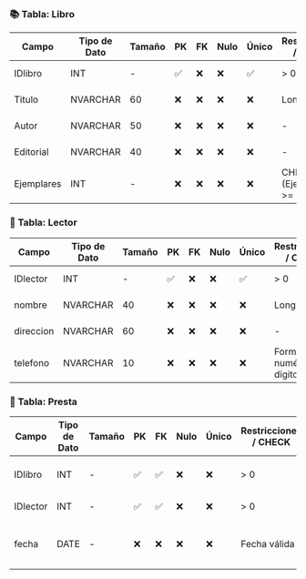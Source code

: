 ### 📚 Tabla: Libro

| Campo     | Tipo de Dato | Tamaño | PK  | FK  | Nulo | Único | Restricciones / CHECK      | Referencia a | Descripción                    |
|-----------|--------------|--------|-----|-----|------|--------|-----------------------------|--------------|--------------------------------|
| IDlibro   | INT          | -      | ✅  | ❌  | ❌   | ✅     | > 0                         | -            | Identificador del libro        |
| Titulo    | NVARCHAR     | 60     | ❌  | ❌  | ❌   | ❌     | Longitud >= 3               | -            | Título del libro               |
| Autor     | NVARCHAR     | 50     | ❌  | ❌  | ❌   | ❌     | -                           | -            | Autor del libro                |
| Editorial | NVARCHAR     | 40     | ❌  | ❌  | ❌   | ❌     | -                           | -            | Editorial del libro            |
| Ejemplares| INT          | -      | ❌  | ❌  | ❌   | ❌     | CHECK (Ejemplares >= 1)     | -            | Número de ejemplares disponibles |

### 👤 Tabla: Lector

| Campo     | Tipo de Dato | Tamaño | PK  | FK  | Nulo | Único | Restricciones / CHECK      | Referencia a | Descripción                         |
|-----------|--------------|--------|-----|-----|------|--------|-----------------------------|--------------|-------------------------------------|
| IDlector  | INT          | -      | ✅  | ❌  | ❌   | ✅     | > 0                         | -            | Identificador del lector            |
| nombre    | NVARCHAR     | 40     | ❌  | ❌  | ❌   | ❌     | Longitud >= 3               | -            | Nombre del lector                   |
| direccion | NVARCHAR     | 60     | ❌  | ❌  | ❌   | ❌     | -                           | -            | Dirección del lector                |
| telefono  | NVARCHAR     | 10     | ❌  | ❌  | ❌   | ❌     | Formato numérico 10 dígitos | -            | Número de teléfono del lector       |


### 📖 Tabla: Presta

| Campo     | Tipo de Dato | Tamaño | PK  | FK  | Nulo | Único | Restricciones / CHECK | Referencia a | Descripción                          |
|-----------|--------------|--------|-----|-----|------|--------|------------------------|--------------|--------------------------------------|
| IDlibro   | INT          | -      | ✅  | ✅  | ❌   | ❌     | > 0                    | Libro        | Identificador del libro prestado     |
| IDlector  | INT          | -      | ✅  | ✅  | ❌   | ❌     | > 0                    | Lector       | Identificador del lector             |
| fecha     | DATE         | -      | ❌  | ❌  | ❌   | ❌     | Fecha válida           | -            | Fecha en la que se realizó el préstamo |
